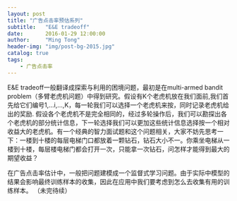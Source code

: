 ```yaml
---
layout: post
title: "广告点击率预估系列"
subtitle:   "E&E tradeoff"
date:       2016-01-29 12:00:00
author:     "Ming Tong"
header-img: "img/post-bg-2015.jpg"
catalog: true
tags:
    - 广告点击率
---
```


E&E tradeoff一般翻译成探索与利用的困境问题，最初是在multi-armed bandit problem（多臂老虎机问题）中得到研究。假设有K个老虎机放在我们面前,我们首先给它们编号1,...i,...,K，每一轮我们可以选择一个老虎机来按，同时记录老虎机给出的奖励. 假设各个老虎机不是完全相同的，经过多轮操作后，我们可以勘探出各个老虎机的部分统计信息，下一轮选择我们可以更加这些统计信息选择按一个相对收益大的老虎机。有一个经典的智力面试题和这个问题相关，大家不妨先思考一下：一楼到十楼的每层电梯门口都放着一颗钻石，钻石大小不一。你乘坐电梯从一楼到十楼，每层楼电梯门都会打开一次，只能拿一次钻石，问怎样才能得到最大的期望收益？ 

在广告点击率估计中，一般把问题建模成一个监督式学习问题。由于实际中模型的结果会影响最终训练样本的收集，因此在应用中我们要考虑到怎么去收集有用的训练样本。
（未完待续）
